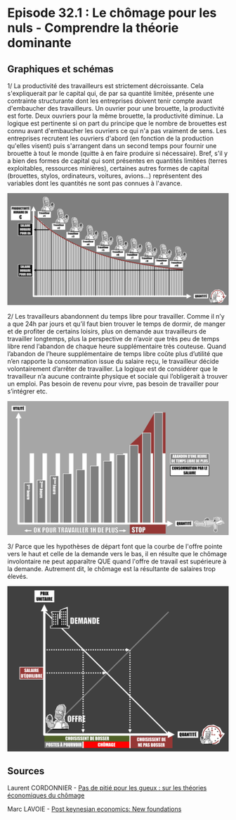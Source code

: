 # Episode 32.1 : Le chômage pour les nuls - Comprendre la théorie dominante

## Graphiques et schémas

1/ La productivité des travailleurs est strictement décroissante. Cela s'expliquerait par le capital qui, de par sa quantité limitée, présente une contrainte structurante dont les entreprises doivent tenir compte avant d'embaucher des travailleurs. Un ouvrier pour une brouette, la productivité est forte. Deux ouvriers pour la même brouette, la productivité diminue. La logique est pertinente si on part du principe que le nombre de brouettes est connu avant d'embaucher les ouvriers ce qui n'a pas vraiment de sens. Les entreprises recrutent les ouvriers d'abord (en fonction de la production qu'elles visent) puis s'arrangent dans un second temps pour fournir une brouette à tout le monde (quitte à en faire produire si nécessaire). Bref, s'il y a bien des formes de capital qui sont présentes en quantités limitées (terres exploitables, ressources minières), certaines autres formes de capital (brouettes, stylos, ordinateurs, voitures, avions...) représentent des variables dont les quantités ne sont pas connues à l'avance.

![Productivité décroissante des travailleurs](./images/Eps32_01_Productivite_des_travailleurs.png "Productivité décroissante des travailleurs")

2/ Les travailleurs abandonnent du temps libre pour travailler. Comme il n’y a que 24h par jours et qu’il faut bien trouver le temps de dormir, de manger et de profiter de certains loisirs, plus on demande aux travailleurs de travailler longtemps, plus la perspective de n’avoir que très peu de temps libre rend l’abandon de chaque heure supplémentaire très couteuse. Quand l’abandon de l’heure supplémentaire de temps libre coûte plus d’utilité que n’en rapporte la consommation issue du salaire reçu, le travailleur décide volontairement d’arrêter de travailler. La logique est de considérer que le travailleur n’a aucune contrainte physique et sociale qui l’obligerait à trouver un emploi. Pas besoin de revenu pour vivre, pas besoin de travailler pour s’intégrer etc.

![Arbitrage entre "utilité du temps libre" et "utilité retirée du salaire"](./images/Eps32_01_UtiliteTpsLibre.png "Arbitrage entre 'utilité du temps libre' et 'utilité retirée du salaire'")

3/ Parce que les hypothèses de départ font que la courbe de l'offre pointe vers le haut et celle de la demande vers le bas, il en résulte que le chômage involontaire ne peut apparaître QUE quand l'offre de travail est supérieure à la demande. Autrement dit, le chômage est la résultante de salaires trop élevés.

![Explication du chômage](./images/Eps32_01_Chomage.png "Explication du chômage")


## Sources

Laurent CORDONNIER - [Pas de pitié pour les gueux : sur les théories économiques du chômage](https://www.amazon.com/piti%C3%A9-pour-gueux-Laurent-Cordonnier/dp/2912107113)

Marc LAVOIE - [Post keynesian economics: New foundations](https://www.amazon.com/Post-Keynesian-Economics-Foundations-Marc-Lavoie/dp/184720483X/ref=sr_1_1?keywords=marc+lavoie+post+keynesian&qid=1570053118&s=books&sr=1-1)


